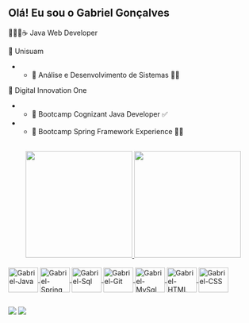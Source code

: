 ## Olá! Eu sou o Gabriel Gonçalves

👨🏻‍💻☕ Java Web Developer

🏫 Unisuam
- - 📘 Análise e Desenvolvimento de Sistemas ✍🏻

🏫 Digital Innovation One
- - 📘 Bootcamp Cognizant Java Developer ✅
- - 📘 Bootcamp Spring Framework Experience ✍🏻

<br/>

<div align="center">
  <a href="https://github.com/gabrielszg">
  <img height="215em" src="https://github-readme-stats.vercel.app/api?username=gabrielszg&show_icons=true&theme=highcontrast&include_all_commits=true&count_private=true"/>
  <img height="215em" src="https://github-readme-stats.vercel.app/api/top-langs/?username=gabrielszg&layout=compact&langs_count=7&theme=highcontrast"/>
</div>

<div style="display: inline_block"><br>
   <img align="center" alt="Gabriel-Java" height="50" width="60" src="https://cdn.jsdelivr.net/gh/devicons/devicon/icons/java/java-original-wordmark.svg">
   <img align="center" alt="Gabriel-Spring" height="50" width="60" src="https://cdn.jsdelivr.net/gh/devicons/devicon/icons/spring/spring-original-wordmark.svg">
   <img align="center" alt="Gabriel-Sql" height="50" width="60" src="https://img.icons8.com/color/48/000000/microsoft-sql-server.png">
   <img align="center" alt="Gabriel-Git" height="50" width="60" src="https://cdn.jsdelivr.net/gh/devicons/devicon/icons/git/git-plain.svg">
   <img align="center" alt="Gabriel-MySql" height="50" width="60" src="https://cdn.jsdelivr.net/gh/devicons/devicon/icons/mysql/mysql-original-wordmark.svg" />
   <img align="center" alt="Gabriel-HTML" height="50" width="60" src="https://cdn.jsdelivr.net/gh/devicons/devicon/icons/html5/html5-plain-wordmark.svg">
   <img align="center" alt="Gabriel-CSS" height="50" width="60" src="https://cdn.jsdelivr.net/gh/devicons/devicon/icons/css3/css3-plain-wordmark.svg">
</div>
  
##
  
<div> 
  <a href = "mailto:gabrielsouza5@hotmail.com"><img src="https://img.shields.io/badge/Microsoft_Outlook-0078D4?style=for-the-badge&logo=microsoft-outlook&logoColor=white"></a>
  <a href="https://www.linkedin.com/in/gabriel-gonçalves-a97431144" target="_blank"><img src="https://img.shields.io/badge/-LinkedIn-%230077B5?style=for-the-badge&logo=linkedin&logoColor=black"></a> 
</div>
